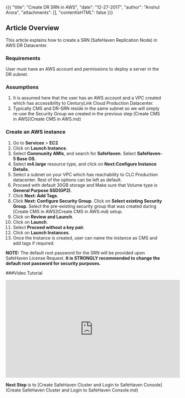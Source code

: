 {{{
  "title": "Create DR SRN in AWS",
  "date": "12-27-2017",
  "author": "Anshul Arora",
  "attachments": [],
  "contentIsHTML": false
}}}

## Article Overview
This article explains how to create a SRN (SafeHaven Replication Node) in AWS DR Datacenter.

### Requirements
User must have an AWS account and permissions to deploy a server in the DR subnet.

### Assumptions
1. It is assumed here that the user has an AWS account and a VPC created which has accessibility to CenturyLink Cloud Production Datacenter.
2. Typically CMS and DR-SRN reside in the same subnet so we will simply re-use the Security Group we created in the previous step [Create CMS in AWS](Create CMS in AWS.md)

### Create an AWS instance
1. Go to **Services** > **EC2**
2. Click on **Launch Instance**.
3. Select **Community AMIs**, and search for **SafeHaven**. Select **SafeHaven-5 Base OS**.
4. Select **m4.large** resource type, and click on **Next:Configure Instance Details**.
5. Select a subnet on your VPC which has reachability to CLC Production datacenter. Rest of the options can be left as default.
6. Proceed with default 30GB storage and Make sure that Volume type is **General Purpose SSD(GP2)**.
7. Click **Next: Add Tags**.
8. Click **Next: Configure Security Group**. Click on **Select existing Security Group**. Select the pre-existing security group that was created during [Create CMS in AWS](Create CMS in AWS.md) setup.
9. Click on **Review and Launch**.
10. Click on **Launch**.
11. Select **Proceed without a key pair**.
12. Click on **Launch Instances**.
13. Once the Instance is created, user can name the instance as CMS and add tags if required.

**NOTE:** The default root password for the SRN will be provided upon SafeHaven License Request. **It is STRONGLY recommended to change the default root password for security purposes.**

###Video Tutorial
<iframe width="560" height="315" src="https://www.youtube.com/embed/YH-XudTKrlQ" frameborder="0" gesture="media" allow="encrypted-media" allowfullscreen></iframe>

**Next Step** is to [Create SafeHaven Cluster and Login to SafeHaven Console](Create SafeHaven Cluster and Login to SafeHaven Console.md)
